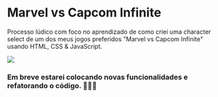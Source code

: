 # Marvel vs Capcom Infinite
<p>Processo lúdico com foco no aprendizado de como criei uma character select de um dos meus jogos preferidos "Marvel vs Capcom Infinite" usando HTML, CSS & JavaScript.</p>

<img src="https://media.discordapp.net/attachments/988688868578578432/990162417512226856/unknown.png?width=1193&height=671"/>

### Em breve estarei colocando novas funcionalidades e refatorando o código. 👷🏾‍♂️
